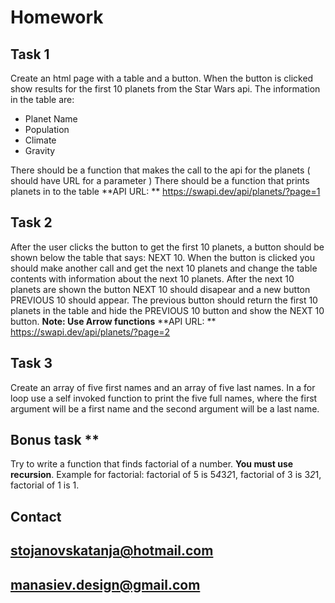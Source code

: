 # Homework 
## Task 1
Create an html page with a table and a button. When the button is clicked show results for the first 10 planets from the Star Wars api. 
The information in the table are:
* Planet Name
* Population
* Climate
* Gravity

There should be a function that makes the call to the api for the planets ( should have URL for a parameter )
There should be a function that prints planets in to the table
**API URL: ** https://swapi.dev/api/planets/?page=1

## Task 2
After the user clicks the button to get the first 10 planets, a button should be shown below the table that says: NEXT 10. When the button is clicked you should make another call and get the next 10 planets and change the table contents with information about the next 10 planets. 
After the next 10 planets are shown the button NEXT 10 should disapear and a new button PREVIOUS 10 should appear. The previous button should return the first 10 planets in the table and hide the PREVIOUS 10 button and show the NEXT 10 button.
**Note: Use Arrow functions**
**API URL: ** https://swapi.dev/api/planets/?page=2

## Task 3
Create an array of five first names and an array of five last names. In a for loop use a self invoked function
to print the five full names, where the first argument will be a first name and the second argument will be a last name.

## Bonus task **
Try to write a function that finds factorial of a number. **You must use recursion**. Example for factorial:
factorial of 5 is 5*4*3*2*1, factorial of 3 is 3*2*1, factorial of 1 is 1.

## Contact
## stojanovskatanja@hotmail.com
## manasiev.design@gmail.com
